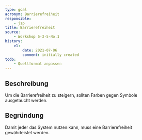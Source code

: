 ```yaml
---
type: goal
acronym: Barrierefreiheit
responsible:
    - jsp
title: Barrierefreiheit
source:
    - Workshop 6-3-5-No.1
history:
    v1:
        date: 2021-07-06
        comment: initially created
todo:
    - Quellformat anpassen
---
```


## Beschreibung
Um die Barrierefreiheit zu steigern, sollten Farben gegen Symbole ausgetaucht werden.
## Begründung
Damit jeder das System nutzen kann, muss eine Barrierefreiheit gewährleistet werden.
